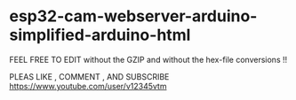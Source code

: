 # esp32-cam-webserver-arduino-simplified-arduino-html
FEEL FREE TO EDIT 
without the GZIP and without the hex-file
conversions !!

PLEAS LIKE , COMMENT , AND SUBSCRIBE 
https://www.youtube.com/user/v12345vtm
